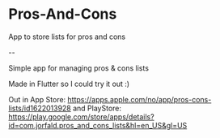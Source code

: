 # Pros-And-Cons
App to store lists for pros and cons

--

Simple app for managing pros & cons lists

Made in Flutter so I could try it out :)

Out in 
App Store: https://apps.apple.com/no/app/pros-cons-lists/id1622013928
and
PlayStore: https://play.google.com/store/apps/details?id=com.jorfald.pros_and_cons_lists&hl=en_US&gl=US
